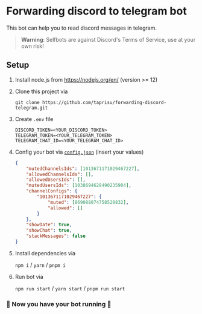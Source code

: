# Forwarding discord to telegram bot

This bot can help you to read discord messages in telegram.

> **Warning**:
> Selfbots are against Discord's Terms of Service, use at your own risk!

## Setup



1. Install node.js from <https://nodejs.org/en/> (version >= 12)

1. Clone this project via

   `git clone https://github.com/taprisu/forwarding-discord-telegram.git`

1. Create `.env` file

   ```env
   DISCORD_TOKEN=<YOUR_DISCORD_TOKEN>
   TELEGRAM_TOKEN=<YOUR_TELEGRAM_TOKEN>
   TELEGRAM_CHAT_ID=<YOUR_TELEGRAM_CHAT_ID>
   ```

1. Config your bot via [`config.json`](сonfig.json) (insert your values)

   ```json
   {
	   "mutedChannelsIds": [1013671171029467227],
	   "allowedChannelsIds": [],
	   "allowedUsersIds": [],
	   "mutedUsersIds": [1038694628490235904],
	   "channelConfigs": {
		   "1013671171029467227": {
			   "muted": [869088074758520832],
			   "allowed": []
		   }
	   },
	   "showDate": true,
	   "showChat": true,
	   "stackMessages": false
   }
   ```

1. Install dependencies via

   `npm i` / `yarn` / `pnpm i`

1. Run bot via

   `npm run start` / `yarn start` / `pnpm run start`

### 🎉 Now you have your bot running 🎉
